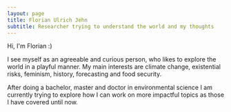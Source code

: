 ```yaml
---
layout: page
title: Florian Ulrich Jehn
subtitle: Researcher trying to understand the world and my thoughts
---
```



Hi, I'm Florian :)

I see myself as an agreeable and curious person, who likes to explore the world in a playful manner. My main interests are climate change, existential risks, feminism, history, forecasting and food security. 

After doing a bachelor, master and doctor in environmental science I am currently trying to explore how I can work on more impactful topics as those I have covered until now. 


